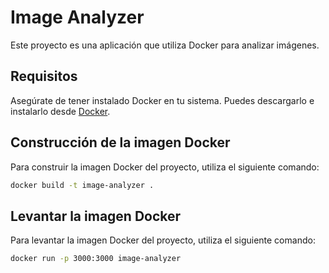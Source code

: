 # Image Analyzer

Este proyecto es una aplicación que utiliza Docker para analizar imágenes.

## Requisitos

Asegúrate de tener instalado Docker en tu sistema. Puedes descargarlo e instalarlo desde [Docker](https://www.docker.com/get-started).

## Construcción de la imagen Docker

Para construir la imagen Docker del proyecto, utiliza el siguiente comando:

```sh
docker build -t image-analyzer .
```

## Levantar la imagen Docker

Para levantar la imagen Docker del proyecto, utiliza el siguiente comando:


```sh
docker run -p 3000:3000 image-analyzer 
```